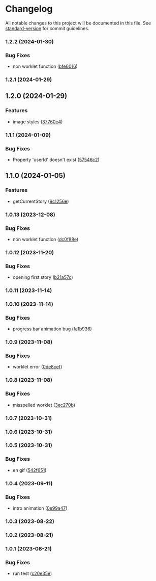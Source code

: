 # Changelog

All notable changes to this project will be documented in this file. See [standard-version](https://github.com/conventional-changelog/standard-version) for commit guidelines.

### 1.2.2 (2024-01-30)


### Bug Fixes

* non worklet function ([bfe6016](https://github.com/birdwingo/react-native-instagram-stories/commit/bfe601605de019c4801eb98b528fea53621cd6d4))

### 1.2.1 (2024-01-29)

## 1.2.0 (2024-01-29)


### Features

* image styles ([37760c4](https://github.com/birdwingo/react-native-instagram-stories/commit/37760c4ba461747cf2a29828a0cac733f76d78f8))

### 1.1.1 (2024-01-09)


### Bug Fixes

* Property 'userId' doesn't exist ([57546c2](https://github.com/birdwingo/react-native-instagram-stories/commit/57546c2595689d058f8a01740e6aafd0e785978d))

## 1.1.0 (2024-01-05)


### Features

* getCurrentStory ([9c1256e](https://github.com/birdwingo/react-native-instagram-stories/commit/9c1256eaa0e58c6c8c42e94056dc13474fe907cf))

### 1.0.13 (2023-12-08)


### Bug Fixes

* non worklet function ([dc0f88e](https://github.com/birdwingo/react-native-instagram-stories/commit/dc0f88e26170d9129b30a7f8fee37c5beac55936))

### 1.0.12 (2023-11-20)


### Bug Fixes

* opening first story ([b21a57c](https://github.com/birdwingo/react-native-instagram-stories/commit/b21a57c7b40c188405f4ad94dfe9c05d096eaf18))

### 1.0.11 (2023-11-14)

### 1.0.10 (2023-11-14)


### Bug Fixes

* progress bar animation bug ([fa1b936](https://github.com/birdwingo/react-native-instagram-stories/commit/fa1b9360d40e26b3be79bae099500468ee32ada0))

### 1.0.9 (2023-11-08)


### Bug Fixes

* worklet error ([0de8cef](https://github.com/birdwingo/react-native-instagram-stories/commit/0de8cef208fef9203d33fc824b6d77acabec02c5))

### 1.0.8 (2023-11-08)


### Bug Fixes

* misspelled worklet ([3ec270b](https://github.com/birdwingo/react-native-instagram-stories/commit/3ec270b0a5712d97c6dfc46fd783acb27d974693))

### 1.0.7 (2023-10-31)

### 1.0.6 (2023-10-31)

### 1.0.5 (2023-10-31)


### Bug Fixes

* en gif ([542f651](https://github.com/birdwingo/react-native-instagram-stories/commit/542f651b572b204ad635f8a2f4095c9465648391))

### 1.0.4 (2023-09-11)


### Bug Fixes

* intro animation ([0e99a47](https://github.com/birdwingo/react-native-instagram-stories/commit/0e99a47fead4859303f87a7af2243b03f9f54d4a))

### 1.0.3 (2023-08-22)

### 1.0.2 (2023-08-21)

### 1.0.1 (2023-08-21)


### Bug Fixes

* run test ([c20e35e](https://github.com/birdwingo/react-native-instagram-stories/commit/c20e35eb18e9c953715798b5588341bf515d3309))
